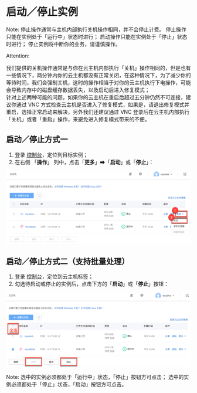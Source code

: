 # 启动／停止实例

<span>Note:</span>
停止操作通常与主机内部执行关机操作相同，并不会停止计费。
停止操作只能在实例处于「运行中」状态时进行；
启动操作只能在实例处于「停止」状态时进行；
停止实例将中断你的业务，请谨慎操作。


<span>Attention:</span><div class="alertContent">我们提供的关机操作通常是与你在云主机内部执行「关机」操作相同的，但是也有一些情况下，两分钟内你的云主机都没有正常关闭，在这种情况下，为了减少你的等待时间，我们会强制关机，这时的操作相当于对你的云主机执行下电操作，可能会导致内存中的磁盘缓存数据丢失，以及启动后进入修复模式；<br>针对上述两种可能的问题，如果你的云主机在重启后超过五分钟仍然不可连接，建议你通过 VNC 方式检查云主机是否进入了修复模式，如果是，请退出修复模式并重启，选择正常启动来解决，另外我们还建议通过 VNC 登录后在云主机内部执行「关机」或者「重启」操作，来避免进入修复模式带来的不便。</div>


## 启动／停止方式一

1. 登录 [控制台](https://c.163.com/dashboard#/m/win/)，定位到目标实例；
2. 在右侧 「**操作**」 列中，点击「**更多**」➡「**启动**」或「**停止**」：

![](../../image/使用指南-启动停止云主机1.png)

## 启动／停止方式二（支持批量处理）

1. 登录 [控制台](https://c.163.com/dashboard#/m/win/)，定位到云主机标签；
2. 勾选待启动或停止的实例后，点击下方的「**启动**」或「**停止**」按钮：

![](../../image/使用指南-启动停止云主机2.png)

<span>Note:</span>
选中的实例必须都处于「运行中」状态，「停止」按钮方可点击；
选中的实例必须都处于「停止」状态，「启动」按钮方可点击。